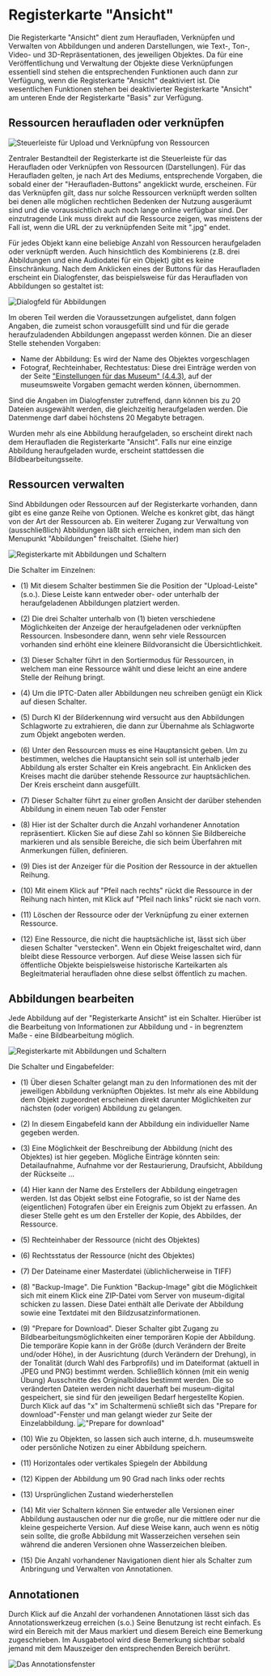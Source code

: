# Registerkarte "Ansicht"

Die Registerkarte "Ansicht" dient zum Heraufladen, Verknüpfen und Verwalten von Abbildungen und anderen Darstellungen, wie Text-, Ton-, Video- und 3D-Repräsentationen, des jeweiligen Objektes. Da für eine Veröffentlichung und Verwaltung der Objekte diese Verknüpfungen essentiell sind stehen die entsprechenden Funktionen auch dann zur Verfügung, wenn die Registerkarte "Ansicht" deaktiviert ist. Die wesentlichen Funktionen stehen bei deaktivierter Registerkarte "Ansicht" am unteren Ende der Registerkarte "Basis" zur Verfügung.

## Ressourcen heraufladen oder verknüpfen

![Steuerleiste für Upload und Verknüpfung von Ressourcen](../../../assets/musdb/upload_ressources.jpg)

Zentraler Bestandteil der Registerkarte ist die Steuerleiste für das Heraufladen oder Verknüpfen von Ressourcen (Darstellungen). Für das Heraufladen gelten, je nach Art des Mediums, entsprechende Vorgaben, die sobald einer der "Heraufladen-Buttons" angeklickt wurde, erscheinen. Für das Verknüpfen gilt, dass nur solche Ressourcen verknüpft werden sollten bei denen alle möglichen rechtlichen Bedenken der Nutzung ausgeräumt sind und die voraussichtlich auch noch lange online verfügbar sind. Der einzutragende Link muss direkt auf die Ressource zeigen, was meistens der Fall ist, wenn die URL der zu verknüpfenden Seite mit ".jpg" endet.

Für jedes Objekt kann eine beliebige Anzahl von Ressourcen heraufgeladen oder verknüpft werden. Auch hinsichtlich des Kombinierens (z.B. drei Abbildungen und eine Audiodatei für ein Objekt) gibt es keine Einschränkung. Nach dem Anklicken eines der Buttons für das Heraufladen erscheint ein Dialogfenster, das beispielsweise für das Heraufladen von Abbildungen so gestaltet ist:

![Dialogfeld für Abbildungen](../../../assets/musdb/image_upload.jpg)

Im oberen Teil werden die Voraussetzungen aufgelistet, dann folgen Angaben, die zumeist schon vorausgefüllt sind und für die gerade heraufzuladenden Abbildungen angepasst werden können. Die an dieser Stelle stehenden Vorgaben:

- Name der Abbildung: Es wird der Name des Objektes vorgeschlagen
- Fotograf, Rechteinhaber, Rechtestatus: Diese drei Einträge werden von der Seite ["Einstellungen für das Museum" (4.4.3)](../../Museum/Einstellungen.md), auf der museumsweite Vorgaben gemacht werden können, übernommen.

Sind die Angaben im Dialogfenster zutreffend, dann können bis zu 20 Dateien ausgewählt werden, die gleichzeitig heraufgeladen werden. Die Datenmenge darf dabei höchstens 20 Megabyte betragen.

Wurden mehr als eine Abbildung heraufgeladen, so erscheint direkt nach dem Heraufladen die Registerkarte "Ansicht". Falls nur eine einzige Abbildung heraufgeladen wurde, erscheint stattdessen die Bildbearbeitungsseite.

## Ressourcen verwalten

Sind Abbildungen oder Ressourcen auf der Registerkarte vorhanden, dann gibt es eine ganze Reihe von Optionen. Welche es konkret gibt, das hängt von der Art der Ressourcen ab. Ein weiterer Zugang zur Verwaltung von (ausschließlich) Abbildungen läßt sich erreichen, indem man sich den Menupunkt "Abbildungen" freischaltet. (Siehe hier)

![Registerkarte mit Abbildungen und Schaltern](../../../assets/musdb/image_administration.jpg)

Die Schalter im Einzelnen:

- (1) Mit diesem Schalter bestimmen Sie die Position der "Upload-Leiste" (s.o.). Diese Leiste kann entweder ober- oder unterhalb der heraufgeladenen Abbildungen platziert werden.

- (2) Die drei Schalter unterhalb von (1) bieten verschiedene Möglichkeiten der Anzeige der heraufgeladenen oder verknüpften Ressourcen. Insbesondere dann, wenn sehr viele Ressourcen vorhanden sind erhöht eine kleinere Bildvoransicht die Übersichtlichkeit.

- (3) Dieser Schalter führt in den Sortiermodus für Ressourcen, in welchem man eine Ressource wählt und diese leicht an eine andere Stelle der Reihung bringt.

- (4) Um die IPTC-Daten aller Abbildungen neu schreiben genügt ein Klick auf diesen Schalter.

- (5) Durch KI der Bilderkennung wird versucht aus den Abbildungen Schlagworte zu extrahieren, die dann zur Übernahme als Schlagworte zum Objekt angeboten werden.

- (6) Unter den Ressourcen muss es eine Hauptansicht geben. Um zu bestimmen, welches die Hauptansicht sein soll ist unterhalb jeder Abbildung als erster Schalter ein Kreis angebracht. Ein Anklicken des Kreises macht die darüber stehende Ressource zur hauptsächlichen. Der Kreis erscheint dann ausgefüllt.

- (7) Dieser Schalter führt zu einer großen Ansicht der darüber stehenden Abbildung in einem neuen Tab oder Fenster

- (8) Hier ist der Schalter durch die Anzahl vorhandener Annotation repräsentiert. Klicken Sie auf diese Zahl so können Sie Bildbereiche markieren und als sensible Bereiche, die sich beim Überfahren mit Anmerkungen füllen, definieren.

- (9) Dies ist der Anzeiger für die  Position der Ressource in der aktuellen Reihung.

- (10) Mit einem Klick auf "Pfeil nach rechts" rückt die Ressource in der Reihung nach hinten, mit Klick auf "Pfeil nach links" rückt sie nach vorn.

- (11) Löschen der Ressource oder der Verknüpfung zu einer externen Ressource.

- (12) Eine Ressource, die nicht die hauptsächliche ist, lässt sich über diesen Schalter "verstecken". Wenn ein Objekt freigeschaltet wird, dann bleibt diese Ressource verborgen. Auf diese Weise lassen sich für öffentliche Objekte beispielsweise historische Karteikarten als Begleitmaterial heraufladen ohne diese selbst öffentlich zu machen.

## Abbildungen bearbeiten

Jede Abbildung auf der "Registerkarte Ansicht" ist ein Schalter. Hierüber ist die Bearbeitung von Informationen zur Abbildung und - in begrenztem Maße - eine Bildbearbeitung möglich.

![Registerkarte mit Abbildungen und Schaltern](../../../assets/musdb/image_processing.jpg)

Die Schalter und Eingabefelder:

- (1) Über diesen Schalter gelangt man zu den Informationen des mit der jeweiligen Abbildung verknüpften Objektes. Ist mehr als eine Abbildung dem Objekt zugeordnet erscheinen direkt darunter Möglichkeiten zur nächsten (oder vorigen) Abbildung zu gelangen.

- (2) In diesem Eingabefeld kann der Abbildung ein individueller Name gegeben werden.

- (3) Eine Möglichkeit der Beschreibung der Abbildung (nicht des Objektes) ist hier gegeben. Mögliche Einträge könnten sein: Detailaufnahme, Aufnahme vor der Restaurierung, Draufsicht, Abbildung der Rückseite ...

- (4) Hier kann der Name des Erstellers der Abbildung eingetragen werden. Ist das Objekt selbst eine Fotografie, so ist der Name des (eigentlichen) Fotografen über ein Ereignis zum Objekt zu erfassen. An dieser Stelle geht es um den Ersteller der Kopie, des Abbildes, der Ressource.

- (5) Rechteinhaber der Ressource (nicht des Objektes)

- (6) Rechtsstatus der Ressource (nicht des Objektes)

- (7) Der Dateiname einer Masterdatei (üblichlicherweise in TIFF)

- (8) "Backup-Image". Die Funktion "Backup-Image" gibt die Möglichkeit sich mit einem Klick eine ZIP-Datei vom Server von museum-digital schicken zu lassen. Diese Datei enthält alle Derivate der Abbildung sowie eine Textdatei mit den Bildzusatzinformationen.

- (9) "Prepare for Download". Dieser Schalter gibt Zugang zu Bildbearbeitungsmöglichkeiten einer temporären Kopie der Abbildung. Die temporäre Kopie kann in der Größe (durch Verändern der Breite
und/oder Höhe), in der Ausrichtung (durch Verändern der Drehung), in der Tonalität (durch Wahl des Farbprofils) und im Dateiformat (aktuell in JPEG und PNG) bestimmt werden. Schließlich können (mit ein wenig Übung) Ausschnitte des Originalbildes bestimmt werden. Die so veränderten Dateien werden nicht dauerhaft bei museum-digital gespeichert, sie sind für den jeweiligen Bedarf hergestellte Kopien. Durch Klick auf das "x" im Schaltermenü schließt sich das \"Prepare for download\"-Fenster und man gelangt wieder zur Seite der Einzelabbildung.
!["Prepare for download"](../../../assets/musdb/objects-edit/gretchen.jpg)

- (10) Wie zu Objekten, so lassen sich auch interne, d.h. museumsweite oder persönliche Notizen zu einer Abbildung speichern.

- (11) Horizontales oder vertikales Spiegeln der Abbildung

- (12) Kippen der Abbildung um 90 Grad nach links oder rechts

- (13) Ursprünglichen Zustand wiederherstellen

- (14) Mit vier Schaltern können Sie entweder alle Versionen einer Abbildung austauschen oder nur die große, nur die mittlere oder nur die kleine gespeicherte Version. Auf diese Weise kann, auch wenn es nötig sein sollte, die große Abbildung mit Wasserzeichen versehen sein während die anderen Versionen ohne Wasserzeichen bleiben.

- (15) Die Anzahl vorhandener Navigationen dient hier als Schalter zum Anbringung und Verwalten von Annotationen.

## Annotationen

Durch Klick auf die Anzahl der vorhandenen Annotationen lässt sich das Annotationswerkzeug erreichen (s.o.) Seine Benutzung ist recht einfach. Es wird ein Bereich mit der Maus markiert und diesem Bereich eine Bemerkung zugeschrieben. Im Ausgabetool wird diese Bemerkung sichtbar sobald jemand mit dem Mauszeiger den entsprechenden Bereich berührt.

![Das Annotationsfenster](../../../assets/musdb/objects-edit/annotation.jpg)
